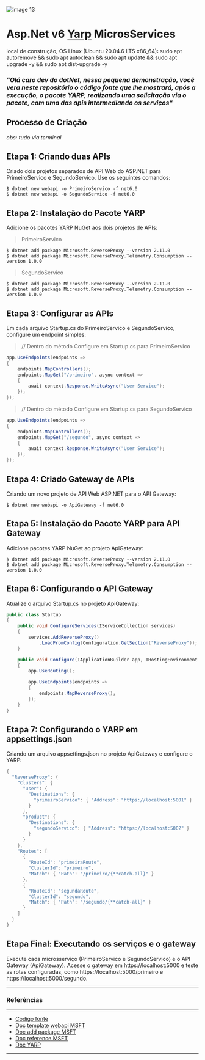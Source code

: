 ![image 13](https://github.com/daniloopinheiro/AspNetv6YarpMicrosServices/assets/64677271/2dd41cb2-eb91-4ed6-b73b-83e87531add7)

# Asp.Net v6 [Yarp](https://www.nuget.org/packages/Yarp.ReverseProxy) MicrosServices
local de construção, OS Linux (Ubuntu 20.04.6 LTS x86_64): sudo apt autoremove && sudo apt autoclean  && sudo apt update && sudo apt upgrade -y && sudo apt dist-upgrade -y

### *"Olá caro dev do dotNet, nessa pequena demonstração, você vera neste repositório o código fonte que lhe mostrará, após a execução, o pacote YARP, realizando uma solicitação via o pacote, com uma das apis intermediando os serviços"*

## Processo de Criação
*obs: tudo via terminal*

## Etapa 1: Criando duas APIs

Criado dois projetos separados de API Web do ASP.NET para PrimeiroServico e SegundoServico. Use os seguintes comandos:

```shell
$ dotnet new webapi -o PrimeiroServico -f net6.0
$ dotnet new webapi -o SegundoServico -f net6.0
```

## Etapa 2: Instalação do Pacote YARP

Adicione os pacotes YARP NuGet aos dois projetos de APIs:

> PrimeiroServico
```shell
$ dotnet add package Microsoft.ReverseProxy --version 2.11.0
$ dotnet add package Microsoft.ReverseProxy.Telemetry.Consumption --version 1.0.0
```

> SegundoServico
```shell
$ dotnet add package Microsoft.ReverseProxy --version 2.11.0
$ dotnet add package Microsoft.ReverseProxy.Telemetry.Consumption --version 1.0.0
```

## Etapa 3: Configurar as APIs

Em cada arquivo Startup.cs do PrimeiroServico e SegundoServico, configure um endpoint simples:

> // Dentro do método Configure em Startup.cs para PrimeiroServico
```csharp
app.UseEndpoints(endpoints =>
{
    endpoints.MapControllers();
    endpoints.MapGet("/primeiro", async context =>
    {
        await context.Response.WriteAsync("User Service");
    });
});
```

> // Dentro do método Configure em Startup.cs para SegundoServico
```csharp
app.UseEndpoints(endpoints =>
{
    endpoints.MapControllers();
    endpoints.MapGet("/segundo", async context =>
    {
        await context.Response.WriteAsync("User Service");
    });
});
```

## Etapa 4: Criado Gateway de APIs

Criando um novo projeto de API Web ASP.NET para o API Gateway:

```shell
$ dotnet new webapi -o ApiGateway -f net6.0
```
## Etapa 5: Instalação do Pacote YARP para API Gateway

Adicione pacotes YARP NuGet ao projeto ApiGateway: 

```shell
$ dotnet add package Microsoft.ReverseProxy --version 2.11.0
$ dotnet add package Microsoft.ReverseProxy.Telemetry.Consumption --version 1.0.0
```

## Etapa 6: Configurando o API Gateway

Atualize o arquivo Startup.cs no projeto ApiGateway:

```csharp
public class Startup
{
    public void ConfigureServices(IServiceCollection services)
    {
        services.AddReverseProxy()
            .LoadFromConfig(Configuration.GetSection("ReverseProxy"));
    }

    public void Configure(IApplicationBuilder app, IHostingEnvironment env)
    {
        app.UseRouting();

        app.UseEndpoints(endpoints =>
        {
            endpoints.MapReverseProxy();
        });
    }
}

```

## Etapa 7: Configurando o YARP em appsettings.json

Criando um arquivo appsettings.json no projeto ApiGateway e configure o YARP:

```csharp
{
  "ReverseProxy": {
    "Clusters": {
      "user": {
        "Destinations": {
          "primeiroServico": { "Address": "https://localhost:5001" }
        }
      },
      "product": {
        "Destinations": {
          "segundoServico": { "Address": "https://localhost:5002" }
        }
      }
    },
    "Routes": [
      {
        "RouteId": "primeiraRoute",
        "ClusterId": "primeiro",
        "Match": { "Path": "/primeiro/{**catch-all}" }
      },
      {
        "RouteId": "segundaRoute",
        "ClusterId": "segundo",
        "Match": { "Path": "/segundo/{**catch-all}" }
      }
    ]
  }
}
```

## Etapa Final: Executando os serviços e o gateway

Execute cada microsserviço (PrimeiroServico e SegundoServico) e o API Gateway (ApiGateway). Acesse o gateway em https://localhost:5000 e teste as rotas configuradas, como https://localhost:5000/primeiro e https://localhost:5000/segundo.

---
### Referências
---
- [Código fonte](https://github.com/daniloopinheiro/AspNetv6YarpMicrosServices)
- [Doc template webapi MSFT](https://learn.microsoft.com/en-us/dotnet/core/tutorials/cli-templates-create-project-template)
- [Doc add package MSFT](https://learn.microsoft.com/pt-br/dotnet/core/tools/dotnet-add-package)
- [Doc reference MSFT](https://learn.microsoft.com/en-us/dotnet/core/tools/dotnet-add-reference)
- [Doc YARP](https://microsoft.github.io/reverse-proxy/index.html)
---
